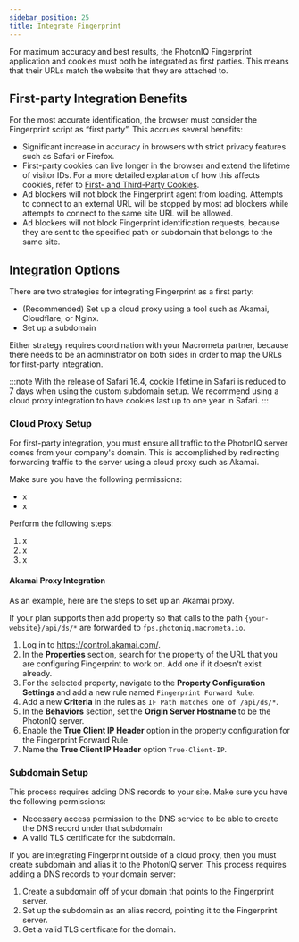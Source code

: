```yaml
---
sidebar_position: 25
title: Integrate Fingerprint
---
```


For maximum accuracy and best results, the PhotonIQ Fingerprint application and cookies must both be integrated as first parties. This means that their URLs match the website that they are attached to.

## First-party Integration Benefits

For the most accurate identification, the browser must consider the Fingerprint script as “first party”. This accrues several benefits:

- Significant increase in accuracy in browsers with strict privacy features such as Safari or Firefox.
- First-party cookies can live longer in the browser and extend the lifetime of visitor IDs. For a more detailed explanation of how this affects cookies, refer to [First- and Third-Party Cookies](first-third-party-cookie.md).
- Ad blockers will not block the Fingerprint agent from loading. Attempts to connect to an external URL will be stopped by most ad blockers while attempts to connect to the same site URL will be allowed.
- Ad blockers will not block Fingerprint identification requests, because they are sent to the specified path or subdomain that belongs to the same site.

## Integration Options

There are two strategies for integrating Fingerprint as a first party:

- (Recommended) Set up a cloud proxy using a tool such as Akamai, Cloudflare, or Nginx.
- Set up a subdomain

Either strategy requires coordination with your Macrometa partner, because there needs to be an administrator on both sides in order to map the URLs for first-party integration.

:::note
With the release of Safari 16.4, cookie lifetime in Safari is reduced to 7 days when using the custom subdomain setup. We recommend using a cloud proxy integration to have cookies last up to one year in Safari.
:::

### Cloud Proxy Setup

For first-party integration, you must ensure all traffic to the PhotonIQ server comes from your company's domain.  This is accomplished by redirecting forwarding traffic to the server using a cloud proxy such as Akamai.

Make sure you have the following permissions:

- x
- x

Perform the following steps:

1. x
2. x
3. x

#### Akamai Proxy Integration

As an example, here are the steps to set up an Akamai proxy.

If your plan supports then add property so that calls to the path `{your-website}/api/ds/*` are forwarded to `fps.photoniq.macrometa.io`.

1. Log in to https://control.akamai.com/.
2. In the **Properties** section, search for the property of the URL that you are configuring Fingerprint to work on. Add one if it doesn't exist already.
3. For the selected property, navigate to the **Property Configuration Settings** and add a new rule named `Fingerprint Forward Rule`.
4. Add a new **Criteria** in the rules as `IF Path matches one of /api/ds/*`.
5. In the **Behaviors** section, set the **Origin Server Hostname** to be the PhotonIQ server.
6. Enable the **True Client IP Header** option in the property configuration for the Fingerprint Forward Rule.
7. Name the **True Client IP Header** option `True-Client-IP`.

### Subdomain Setup

This process requires adding DNS records to your site. Make sure you have the following permissions:

- Necessary access permission to the DNS service to be able to create the DNS record under that subdomain
- A valid TLS certificate for the subdomain.

If you are integrating Fingerprint outside of a cloud proxy, then you must create subdomain and alias it to the PhotonIQ server. This process requires adding a DNS records to your domain server:

1. Create a subdomain off of your domain that points to the Fingerprint server.
2. Set up the subdomain as an alias record, pointing it to the Fingerprint server.
3. Get a valid TLS certificate for the domain.
